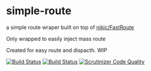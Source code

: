 # simple-route

a simple route wraper built on top of [nikic/FastRoute](https://github.com/nikic/FastRoute)

Only wrapped to easily inject mass route

Created for easy route and dispacth. WIP

[![Build Status](https://travis-ci.org/maou/simple-router.svg?branch=master)](https://travis-ci.org/maou/simple-router)
[![Build Status](https://scrutinizer-ci.com/g/maou/simple-router/badges/build.png?b=master)](https://scrutinizer-ci.com/g/maou/simple-router/build-status/master)
[![Scrutinizer Code Quality](https://scrutinizer-ci.com/g/maou/simple-router/badges/quality-score.png?b=master)](https://scrutinizer-ci.com/g/maou/simple-router/?branch=master)

